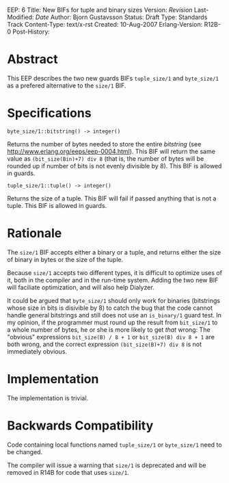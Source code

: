 EEP: 6
Title: New BIFs for tuple and binary sizes
Version: $Revision$
Last-Modified: $Date$
Author: Bjorn Gustavsson
Status: Draft
Type: Standards Track
Content-Type: text/x-rst
Created: 10-Aug-2007
Erlang-Version: R12B-0
Post-History: 

Abstract
========

This EEP describes the two new guards BIFs ``tuple_size/1`` and ``byte_size/1``
as a prefered alternative to the ``size/1`` BIF.

Specifications
==============

``byte_size/1::bitstring() -> integer()``

Returns the number of bytes needed to store the entire *bitstring*
(see http://www.erlang.org/eeps/eep-0004.html). This BIF will return
the same value as ``(bit_size(Bin)+7) div 8`` (that is, the number
of bytes will be rounded up if number of bits is not evenly divisible by 8).
This BIF is allowed in guards.

``tuple_size/1::tuple() -> integer()``

Returns the size of a tuple. This BIF will fail if passed anything
that is not a tuple. This BIF is allowed in guards.

Rationale
=========

The ``size/1`` BIF accepts either a binary or a tuple, and returns
either the size of binary in bytes or the size of the tuple.

Because ``size/1`` accepts two different types, it is difficult to
optimize uses of it, both in the compiler and in the run-time system.
Adding the two new BIF will faciliate optimization, and will also
help Dialyzer.

It could be argued that ``byte_size/1`` should only work for
binaries (bitstrings whose size in bits is disivible by 8) to catch
the bug that the code cannot handle general bitstrings and still does not
use an ``is_binary/1`` guard test. In my opinion, if the programmer
must round up the result from ``bit_size/1`` to a whole number of bytes,
he or she is more likely to get *that* wrong: The "obvious" expressions
``bit_size(B) / 8 + 1`` or ``bit_size(B) div 8 + 1`` are both wrong,
and the correct expression ``(bit_size(B)+7) div 8`` is not immediately
obvious.

Implementation
==============

The implementation is trivial.

Backwards Compatibility
=======================

Code containing local functions named ``tuple_size/1`` or ``byte_size/1`` need
to be changed.

The compiler will issue a warning that ``size/1`` is deprecated and will be removed
in R14B for code that uses ``size/1``.
